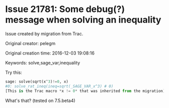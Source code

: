 # Issue 21781: Some debug(?) message when solving an inequality

Issue created by migration from Trac.

Original creator: pelegm

Original creation time: 2016-12-03 19:08:16

Keywords: solve,sage_var,inequality

Try this:

```python
sage: solve(sqrt(x^3)!=0, x)
#0: solve_rat_ineq(ineq=sqrt(_SAGE_VAR_x^3) # 0)
[This is the Trac macro *x != 0* that was inherited from the migration](https://trac.sagemath.org/wiki/WikiMacros#x != 0-macro)
```


What's that? (tested on 7.5.beta4)
